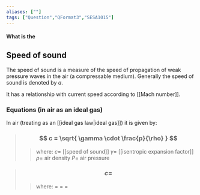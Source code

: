```yaml
---
aliases: [""]
tags: ["Question","QFormat3","SESA1015"]
---
```


#### What is the
## Speed of sound
The speed of sound is a measure of the speed of propagation of weak pressure waves in the air (a compressable medium).
Generally the speed of sound is denoted by $a$. 

It has a relationship with current speed according to [[Mach number]].

### Equations (in air as an ideal gas)

In air (treating as an [[ideal gas law|ideal gas]]) it is given by:
> ### $$ c = \sqrt{ \gamma \cdot \frac{p}{\rho} } $$ 
>> where:
>> $c=$ [[speed of sound]] 
>> $\gamma=$ [[isentropic expansion factor]]
>> $\rho=$ air density
>> $P=$ air pressure

> ### $$ c = $$ 
>> where:
>> $=$ 
>> $=$
>> $=$
